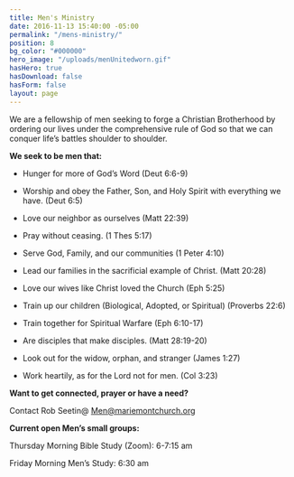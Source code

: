```yaml
---
title: Men's Ministry
date: 2016-11-13 15:40:00 -05:00
permalink: "/mens-ministry/"
position: 8
bg_color: "#000000"
hero_image: "/uploads/menUnitedworn.gif"
hasHero: true
hasDownload: false
hasForm: false
layout: page
---
```


We are a fellowship of men seeking to forge a Christian Brotherhood by ordering our lives under the comprehensive rule of God so that we can conquer life’s battles shoulder to shoulder.


**We seek to be men that:**

* Hunger for more of God’s Word (Deut 6:6-9)

* Worship and obey the Father, Son, and Holy Spirit with everything we have. (Deut 6:5)

* Love our neighbor as ourselves (Matt 22:39)

* Pray without ceasing. (1 Thes 5:17)

* Serve God, Family, and our communities (1 Peter 4:10)

* Lead our families in the sacrificial example of Christ. (Matt 20:28)

* Love our wives like Christ loved the Church (Eph 5:25)

* Train up our children (Biological, Adopted, or Spiritual) (Proverbs 22:6)

* Train together for Spiritual Warfare (Eph 6:10-17)

* Are disciples that make disciples. (Matt 28:19-20)

* Look out for the widow, orphan, and stranger (James 1:27)

* Work heartily, as for the Lord not for men. (Col 3:23)

 

**Want to get connected, prayer or have a need?**

Contact Rob Seetin@ Men@mariemontchurch.org

 

**Current open Men’s small groups:**

Thursday Morning Bible Study (Zoom): 6-7:15 am

Friday Morning Men’s Study: 6:30 am

